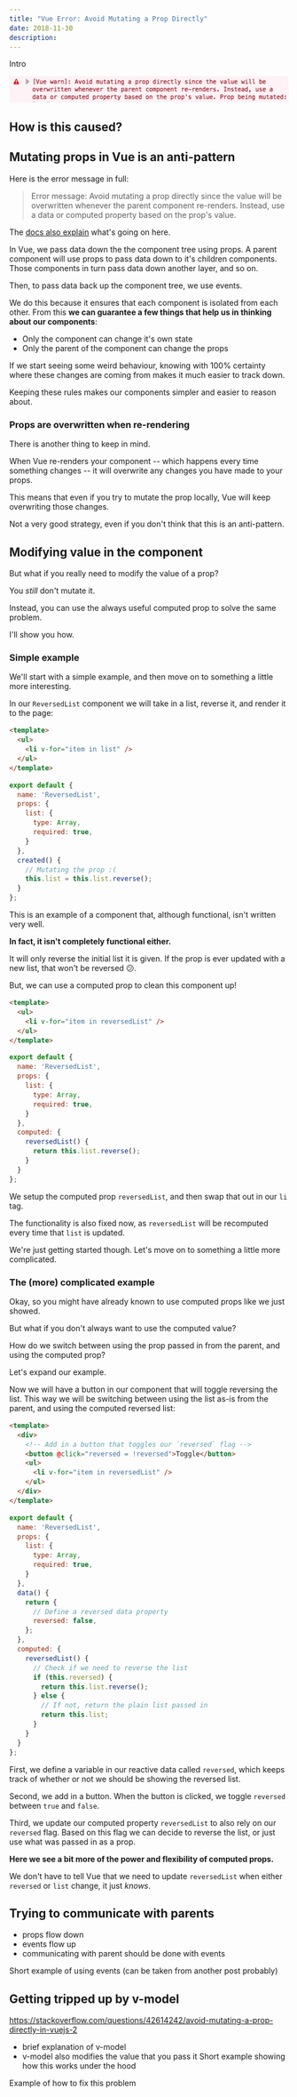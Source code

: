```yaml
---
title: "Vue Error: Avoid Mutating a Prop Directly"
date: 2018-11-30
description:
---
```


Intro

![](error.png)

## How is this caused?


## Mutating props in Vue is an anti-pattern
Here is the error message in full:

> Error message: Avoid mutating a prop directly since the value will be overwritten whenever the parent component re-renders. Instead, use a data or computed property based on the prop's value.

The [docs also explain](https://vuejs.org/v2/guide/migration.html#Prop-Mutation-deprecated) what's going on here.

In Vue, we pass data down the the component tree using props. A parent component will use props to pass data down to it's children components. Those components in turn pass data down another layer, and so on.

Then, to pass data back up the component tree, we use events.

We do this because it ensures that each component is isolated from each other. From this **we can guarantee a few things that help us in thinking about our components**:
- Only the component can change it's own state
- Only the parent of the component can change the props

If we start seeing some weird behaviour, knowing with 100% certainty where these changes are coming from makes it much easier to track down.

Keeping these rules makes our components simpler and easier to reason about.

### Props are overwritten when re-rendering
There is another thing to keep in mind.

When Vue re-renders your component -- which happens every time something changes -- it will overwrite any changes you have made to your props.

This means that even if you try to mutate the prop locally, Vue will keep overwriting those changes.

Not a very good strategy, even if you don't think that this is an anti-pattern.

## Modifying value in the component
But what if you really need to modify the value of a prop?

You _still_ don't mutate it.

Instead, you can use the always useful computed prop to solve the same problem.

I'll show you how.

### Simple example
We'll start with a simple example, and then move on to something a little more interesting.

In our `ReversedList` component we will take in a list, reverse it, and render it to the page:
```html
<template>
  <ul>
    <li v-for="item in list" />
  </ul>
</template>
```
```js
export default {
  name: 'ReversedList',
  props: {
    list: {
      type: Array,
      required: true,
    }
  },
  created() {
    // Mutating the prop :(
    this.list = this.list.reverse();
  }
};
```

This is an example of a component that, although functional, isn't written very well.

__In fact, it isn't completely functional either.__

It will only reverse the initial list it is given. If the prop is ever updated with a new list, that won't be reversed 😕.

But, we can use a computed prop to clean this component up!
```html
<template>
  <ul>
    <li v-for="item in reversedList" />
  </ul>
</template>
```
```js
export default {
  name: 'ReversedList',
  props: {
    list: {
      type: Array,
      required: true,
    }
  },
  computed: {
    reversedList() {
      return this.list.reverse();
    }
  }
};
```

We setup the computed prop `reversedList`, and then swap that out in our `li` tag.

The functionality is also fixed now, as `reversedList` will be recomputed every time that `list` is updated.

We're just getting started though. Let's move on to something a little more complicated.

### The (more) complicated example
Okay, so you might have already known to use computed props like we just showed.

But what if you don't always want to use the computed value?

How do we switch between using the prop passed in from the parent, and using the computed prop?

Let's expand our example.

Now we will have a button in our component that will toggle reversing the list. This way we will be switching between using the list as-is from the parent, and using the computed reversed list:
```html
<template>
  <div>
    <!-- Add in a button that toggles our `reversed` flag -->
    <button @click="reversed = !reversed">Toggle</button>
    <ul>
      <li v-for="item in reversedList" />
    </ul>
  </div>
</template>
```
```js
export default {
  name: 'ReversedList',
  props: {
    list: {
      type: Array,
      required: true,
    }
  },
  data() {
    return {
      // Define a reversed data property
      reversed: false,
    };
  },
  computed: {
    reversedList() {
      // Check if we need to reverse the list
      if (this.reversed) {
        return this.list.reverse();
      } else {
        // If not, return the plain list passed in
        return this.list;
      }
    }
  }
};
```

First, we define a variable in our reactive data called `reversed`, which keeps track of whether or not we should be showing the reversed list.

Second, we add in a button. When the button is clicked, we toggle `reversed` between `true` and `false`.

Third, we update our computed property `reversedList` to also rely on our `reversed` flag. Based on this flag we can decide to reverse the list, or just use what was passed in as a prop.

**Here we see a bit more of the power and flexibility of computed props.**

We don't have to tell Vue that we need to update `reversedList` when either `reversed` or `list` change, it just _knows_.

## Trying to communicate with parents
- props flow down
- events flow up
- communicating with parent should be done with events

Short example of using events (can be taken from another post probably)

## Getting tripped up by v-model
https://stackoverflow.com/questions/42614242/avoid-mutating-a-prop-directly-in-vuejs-2

- brief explanation of v-model
- v-model also modifies the value that you pass it
Short example showing how this works under the hood

Example of how to fix this problem
